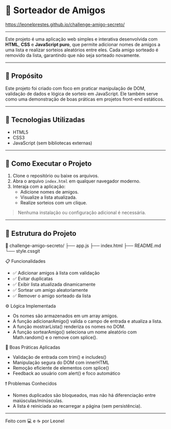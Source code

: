 # 🎯 Sorteador de Amigos

https://leonelprestes.github.io/challenge-amigo-secreto/

---

Este projeto é uma aplicação web simples e interativa desenvolvida com **HTML**, **CSS** e **JavaScript puro**, que permite adicionar nomes de amigos a uma lista e realizar sorteios aleatórios entre eles. Cada amigo sorteado é removido da lista, garantindo que não seja sorteado novamente.

---

## 📌 Propósito

Este projeto foi criado com foco em praticar manipulação de DOM, validação de dados e lógica de sorteio em JavaScript. Ele também serve como uma demonstração de boas práticas em projetos front-end estáticos.

---

## 🧰 Tecnologias Utilizadas

- HTML5
- CSS3 
- JavaScript (sem bibliotecas externas)

---

## 🚀 Como Executar o Projeto

1. Clone o repositório ou baixe os arquivos.
2. Abra o arquivo `index.html` em qualquer navegador moderno.
3. Interaja com a aplicação:
   - Adicione nomes de amigos.
   - Visualize a lista atualizada.
   - Realize sorteios com um clique.

> Nenhuma instalação ou configuração adicional é necessária.

---

## 📂 Estrutura do Projeto

📁 challenge-amigo-secreto/
├── app.js
├── index.html
├── README.md
└── style.cssgit


📋 Funcionalidades
- ✅ Adicionar amigos à lista com validação
- ✅ Evitar duplicatas
- ✅ Exibir lista atualizada dinamicamente
- ✅ Sortear um amigo aleatoriamente
- ✅ Remover o amigo sorteado da lista

⚙️ Lógica Implementada
- Os nomes são armazenados em um array amigos.
- A função adicionarAmigo() valida o campo de entrada e atualiza a lista.
- A função mostrarLista() renderiza os nomes no DOM.
- A função sortearAmigo() seleciona um nome aleatório com Math.random() e o remove com splice().

🧠 Boas Práticas Aplicadas
- Validação de entrada com trim() e includes()
- Manipulação segura do DOM com innerHTML
- Remoção eficiente de elementos com splice()
- Feedback ao usuário com alert() e foco automático

❗ Problemas Conhecidos
- Nomes duplicados são bloqueados, mas não há diferenciação entre maiúsculas/minúsculas.
- A lista é reiniciada ao recarregar a página (sem persistência).

---

Feito com 💻 e ☕ por Leonel
